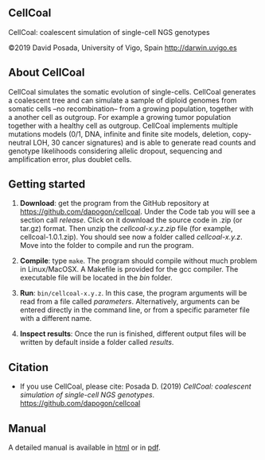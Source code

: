 ## CellCoal
CellCoal: coalescent simulation of single-cell NGS genotypes 

&copy;2019 David Posada, University of Vigo, Spain <http://darwin.uvigo.es>

## About CellCoal
CellCoal simulates the somatic evolution of single-cells. CellCoal generates a coalescent tree and can simulate a sample of diploid genomes from somatic cells –no recombination– from a growing population, together with a another cell as outgroup. For example a growing tumor population together with a healthy cell as outgroup. CellCoal implements multiple mutations models (0/1, DNA, infinite and finite site models, deletion, copy-neutral LOH, 30 cancer signatures) and is able to generate read counts and genotype likelihoods considering allelic dropout, sequencing and amplification error, plus doublet cells.

## Getting started

1. **Download**: get the program from the GitHub repository at <https://github.com/dapogon/cellcoal>. Under the Code tab you will see a section call *release*. Click on it download the source code in .zip (or tar.gz) format. Then unzip the *cellcoal-x.y.z.zip* file (for example, cellcoal-1.0.1.zip). You should see now a folder called *cellcoal-x.y.z*. Move into the folder to compile and run the program.

2. **Compile**: type `make`. The program should compile without much problem in Linux/MacOSX. A Makefile is provided for the gcc compiler. The executable file will be located in the *bin* folder.

3. **Run**: `bin/cellcoal-x.y.z`. In this case, the program arguments will be read from a file called *parameters*. Alternatively, arguments can be entered directly in the command line, or from a specific parameter file with a different name.

4. **Inspect results**: Once the run is finished, different output files will be written by default inside a folder called *results*.

## Citation

- If you use CellCoal, please cite: Posada D. (2019) *CellCoal: coalescent simulation of single-cell NGS genotypes*. <https://github.com/dapogon/cellcoal>

## Manual
A detailed manual is available in <a href="https://dapogon.github.io/cellcoal/" target="_blank">html</a> or in <a href="https://dapogon.github.io/cellcoal/cellcoal.manual.v1.pdf" target="_blank">pdf</a>.

